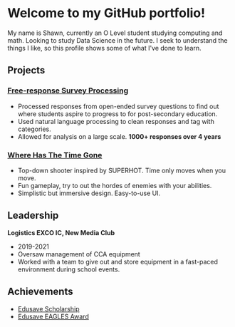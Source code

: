 # Welcome to my GitHub portfolio!
My name is Shawn, currently an O Level student studying computing and math. Looking to study Data Science in the future. I seek to understand the things I like, so this profile shows some of what I've done to learn.

## Projects
### [Free-response Survey Processing](https://github.com/cereal-is-a-soup/Open-ended-Response-Processing)

 - Processed responses from open-ended survey questions to find out where students aspire to progress to for post-secondary education.
 - Used natural language processing to clean responses and tag with categories.
 - Allowed for analysis on a large scale. **1000+ responses over 4 years**

### [Where Has The Time Gone](https://github.com/cereal-is-a-soup/WhereHasTheTimeGone)
- Top-down shooter inspired by SUPERHOT. Time only moves when you move.
- Fun gameplay, try to out the hordes of enemies with your abilities.
- Simplistic but immersive design. Easy-to-use UI.

## Leadership
**Logistics EXCO IC, New Media Club**
- 2019-2021
- Oversaw management of CCA equipment
- Worked with a team to give out and store equipment in a fast-paced environment during school events.

## Achievements
- [Edusave Scholarship](https://raw.githubusercontent.com/cereal-is-a-soup/cereal-is-a-soup/main/EdusaveScholarship.jpg)
- [Edusave EAGLES Award](https://raw.githubusercontent.com/cereal-is-a-soup/cereal-is-a-soup/main/EAGLES.jpg)
